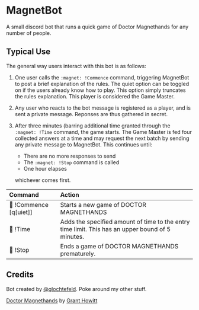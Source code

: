 # MagnetBot

A small discord bot that runs a quick game of Doctor Magnethands for any number of people. 

## Typical Use
The general way users interact with this bot is as follows:
1. One user calls the `:magnet: !Commence` command, triggering MagnetBot to post a brief explanation of the rules. The quiet option can be toggled on if the users already know how to play. This option simply truncates the rules explanation. This player is considered the Game Master.
2. Any user who reacts to the bot message is registered as a player, and is sent a private message. Reponses are thus gathered in secret.
3. After three minutes (barring additional time granted through the `:magnet: !Time` command, the game starts. The Game Master is fed four collected answers at a time and may request the next batch by sending any private message to MagnetBot. This continues until:
    * There are no more responses to send
    * The `:magnet: !Stop` command is called
    * One hour elapses

    whichever comes first.

| Command | Action |
|:--------|:-------|
|:magnet: !Commence [q[uiet]]| Starts a new game of DOCTOR MAGNETHANDS |
| :magnet: !Time <time amount> | Adds the specified amount of time to the entry time limit. This has an upper bound of 5 minutes. |
| :magnet: !Stop | Ends a game of DOCTOR MAGNETHANDS prematurely. |

## Credits
Bot created by [@glochtefeld](https://github.com/glochtefeld). Poke around my other stuff.

[Doctor Magnethands](https://rowanrookanddecard.com/product/doctor-magnethands/) by [Grant Howitt](https://twitter.com/gshowitt)
